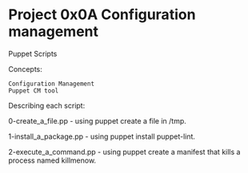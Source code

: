 # Project 0x0A Configuration management

Puppet Scripts

Concepts:

    Configuration Management
    Puppet CM tool

Describing each script:

0-create_a_file.pp - using puppet create a file in /tmp.

1-install_a_package.pp - using puppet install puppet-lint.

2-execute_a_command.pp - using puppet create a manifest that kills a process named killmenow.

